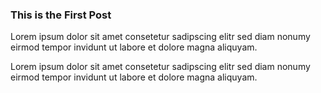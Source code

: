<?fdm-keyvalue
    Description: This is the first post.
    Keywords: first, post
?>

### This is the First Post

Lorem ipsum  dolor sit amet consetetur  sadipscing elitr sed diam  nonumy eirmod
tempor invidunt ut labore et dolore magna aliquyam.

Lorem ipsum  dolor sit amet consetetur  sadipscing elitr sed diam  nonumy eirmod
tempor invidunt ut labore et dolore magna aliquyam.
